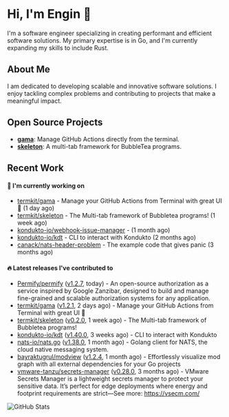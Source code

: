 # Hi, I'm Engin 👋

I'm a software engineer specializing in creating performant and efficient software solutions. My primary expertise is in Go, and I'm currently expanding my skills to include Rust.

## About Me

I am dedicated to developing scalable and innovative software solutions. I enjoy tackling complex problems and contributing to projects that make a meaningful impact.

## Open Source Projects

- [**gama**](https://github.com/termkit/gama): Manage GitHub Actions directly from the terminal.
- [**skeleton**](https://github.com/termkit/skeleton): A multi-tab framework for BubbleTea programs.

## Recent Work

#### 🚧 I'm currently working on

- [termkit/gama](https://github.com/termkit/gama) - Manage your GitHub Actions from Terminal with great UI 🧪 (1 day ago)
- [termkit/skeleton](https://github.com/termkit/skeleton) - The Multi-tab framework of Bubbletea programs! (1 week ago)
- [kondukto-io/webhook-issue-manager](https://github.com/kondukto-io/webhook-issue-manager) -  (1 month ago)
- [kondukto-io/kdt](https://github.com/kondukto-io/kdt) - CLI to interact with Kondukto (2 months ago)
- [canack/nats-header-problem](https://github.com/canack/nats-header-problem) - The example code that gives panic (3 months ago)

#### 🔥 Latest releases I've contributed to

- [Permify/permify](https://github.com/Permify/permify) ([v1.2.7](https://github.com/Permify/permify/releases/tag/v1.2.7), today) - An open-source authorization as a service inspired by Google Zanzibar, designed to build and manage fine-grained and scalable authorization systems for any application.
- [termkit/gama](https://github.com/termkit/gama) ([v1.2.1](https://github.com/termkit/gama/releases/tag/v1.2.1), 2 days ago) - Manage your GitHub Actions from Terminal with great UI 🧪
- [termkit/skeleton](https://github.com/termkit/skeleton) ([v0.2.0](https://github.com/termkit/skeleton/releases/tag/v0.2.0), 1 week ago) - The Multi-tab framework of Bubbletea programs!
- [kondukto-io/kdt](https://github.com/kondukto-io/kdt) ([v1.40.0](https://github.com/kondukto-io/kdt/releases/tag/v1.40.0), 3 weeks ago) - CLI to interact with Kondukto
- [nats-io/nats.go](https://github.com/nats-io/nats.go) ([v1.38.0](https://github.com/nats-io/nats.go/releases/tag/v1.38.0), 1 month ago) - Golang client for NATS, the cloud native messaging system.
- [bayraktugrul/modview](https://github.com/bayraktugrul/modview) ([v1.2.4](https://github.com/bayraktugrul/modview/releases/tag/v1.2.4), 1 month ago) - Effortlessly visualize mod graph with all external dependencies for your Go projects
- [vmware-tanzu/secrets-manager](https://github.com/vmware-tanzu/secrets-manager) ([v0.28.0](https://github.com/vmware-tanzu/secrets-manager/releases/tag/v0.28.0), 3 months ago) - VMware Secrets Manager is a lightweight secrets manager to protect your sensitive data. It’s perfect for edge deployments where energy and footprint requirements are strict—See more: https://vsecm.com/

![GitHub Stats](http://github-profile-summary-cards.vercel.app/api/cards/profile-details?username=canack&theme=gotham)